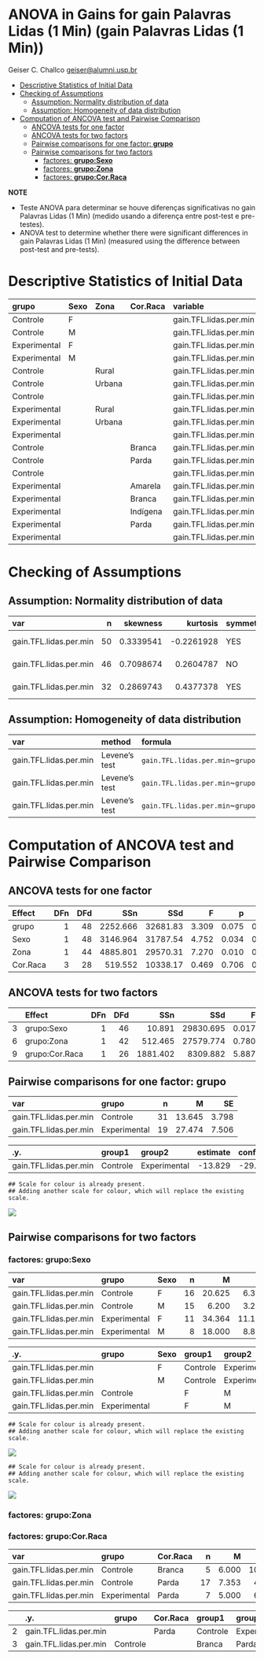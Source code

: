 ANOVA in Gains for gain Palavras Lidas (1 Min) (gain Palavras Lidas (1
Min))
================
Geiser C. Challco <geiser@alumni.usp.br>

- [Descriptive Statistics of Initial
  Data](#descriptive-statistics-of-initial-data)
- [Checking of Assumptions](#checking-of-assumptions)
  - [Assumption: Normality distribution of
    data](#assumption-normality-distribution-of-data)
  - [Assumption: Homogeneity of data
    distribution](#assumption-homogeneity-of-data-distribution)
- [Computation of ANCOVA test and Pairwise
  Comparison](#computation-of-ancova-test-and-pairwise-comparison)
  - [ANCOVA tests for one factor](#ancova-tests-for-one-factor)
  - [ANCOVA tests for two factors](#ancova-tests-for-two-factors)
  - [Pairwise comparisons for one factor:
    **grupo**](#pairwise-comparisons-for-one-factor-grupo)
  - [Pairwise comparisons for two
    factors](#pairwise-comparisons-for-two-factors)
    - [factores: **grupo:Sexo**](#factores-gruposexo)
    - [factores: **grupo:Zona**](#factores-grupozona)
    - [factores: **grupo:Cor.Raca**](#factores-grupocorraca)

**NOTE**

- Teste ANOVA para determinar se houve diferenças significativas no gain
  Palavras Lidas (1 Min) (medido usando a diferença entre post-test e
  pre-testes).
- ANOVA test to determine whether there were significant differences in
  gain Palavras Lidas (1 Min) (measured using the difference between
  post-test and pre-tests).

# Descriptive Statistics of Initial Data

| grupo        | Sexo | Zona   | Cor.Raca | variable               |   n |   mean | median | min | max |     sd |     se |     ci |   iqr |
|:-------------|:-----|:-------|:---------|:-----------------------|----:|-------:|-------:|----:|----:|-------:|-------:|-------:|------:|
| Controle     | F    |        |          | gain.TFL.lidas.per.min |  16 | 20.625 |   16.5 | -27 |  65 | 25.324 |  6.331 | 13.494 | 37.75 |
| Controle     | M    |        |          | gain.TFL.lidas.per.min |  15 |  6.200 |   11.0 | -25 |  21 | 12.491 |  3.225 |  6.917 | 17.50 |
| Experimental | F    |        |          | gain.TFL.lidas.per.min |  11 | 34.364 |   25.0 | -18 |  90 | 36.884 | 11.121 | 24.779 | 61.00 |
| Experimental | M    |        |          | gain.TFL.lidas.per.min |   8 | 18.000 |   12.5 | -10 |  70 | 25.134 |  8.886 | 21.012 | 15.25 |
| Controle     |      | Rural  |          | gain.TFL.lidas.per.min |  25 | 10.000 |    7.0 | -27 |  65 | 20.079 |  4.016 |  8.288 | 18.00 |
| Controle     |      | Urbana |          | gain.TFL.lidas.per.min |   3 | 46.333 |   47.0 |  40 |  52 |  6.028 |  3.480 | 14.974 |  6.00 |
| Controle     |      |        |          | gain.TFL.lidas.per.min |   3 | 11.333 |   11.0 |   4 |  19 |  7.506 |  4.333 | 18.645 |  7.50 |
| Experimental |      | Rural  |          | gain.TFL.lidas.per.min |  14 | 24.786 |   15.0 | -18 |  90 | 32.911 |  8.796 | 19.002 | 29.00 |
| Experimental |      | Urbana |          | gain.TFL.lidas.per.min |   4 | 42.250 |   40.0 |   4 |  85 | 35.359 | 17.679 | 56.264 | 42.75 |
| Experimental |      |        |          | gain.TFL.lidas.per.min |   1 |  6.000 |    6.0 |   6 |   6 |        |        |        |  0.00 |
| Controle     |      |        | Branca   | gain.TFL.lidas.per.min |   5 |  6.000 |    4.0 | -25 |  33 | 22.361 | 10.000 | 27.764 | 24.00 |
| Controle     |      |        | Parda    | gain.TFL.lidas.per.min |  17 |  7.353 |    7.0 | -27 |  52 | 17.244 |  4.182 |  8.866 | 16.00 |
| Controle     |      |        |          | gain.TFL.lidas.per.min |   9 | 29.778 |   19.0 |   5 |  65 | 20.462 |  6.821 | 15.729 | 31.00 |
| Experimental |      |        | Amarela  | gain.TFL.lidas.per.min |   1 |  6.000 |    6.0 |   6 |   6 |        |        |        |  0.00 |
| Experimental |      |        | Branca   | gain.TFL.lidas.per.min |   1 | 55.000 |   55.0 |  55 |  55 |        |        |        |  0.00 |
| Experimental |      |        | Indígena | gain.TFL.lidas.per.min |   1 | 24.000 |   24.0 |  24 |  24 |        |        |        |  0.00 |
| Experimental |      |        | Parda    | gain.TFL.lidas.per.min |   7 |  5.000 |   10.0 | -18 |  27 | 16.083 |  6.079 | 14.874 | 22.00 |
| Experimental |      |        |          | gain.TFL.lidas.per.min |   9 | 44.667 |   36.0 |   3 |  90 | 35.861 | 11.954 | 27.565 | 65.00 |

# Checking of Assumptions

## Assumption: Normality distribution of data

| var                    |   n |  skewness |   kurtosis | symmetry | statistic | method       |         p | p.signif | normality |
|:-----------------------|----:|----------:|-----------:|:---------|----------:|:-------------|----------:|:---------|:----------|
| gain.TFL.lidas.per.min |  50 | 0.3339541 | -0.2261928 | YES      | 0.9747881 | Shapiro-Wilk | 0.3582055 | ns       | YES       |
| gain.TFL.lidas.per.min |  46 | 0.7098674 |  0.2604787 | NO       | 0.9403616 | Shapiro-Wilk | 0.0201911 | \*       | NO        |
| gain.TFL.lidas.per.min |  32 | 0.2869743 |  0.4377378 | YES      | 0.9757720 | Shapiro-Wilk | 0.6707925 | ns       | YES       |

## Assumption: Homogeneity of data distribution

| var                    | method        | formula                                      |   n | df1 | df2 | statistic |         p | p.signif |
|:-----------------------|:--------------|:---------------------------------------------|----:|----:|----:|----------:|----------:|:---------|
| gain.TFL.lidas.per.min | Levene’s test | `gain.TFL.lidas.per.min`~`grupo`\*`Sexo`     |  50 |   3 |  46 | 3.1154448 | 0.0351291 | \*       |
| gain.TFL.lidas.per.min | Levene’s test | `gain.TFL.lidas.per.min`~`grupo`\*`Zona`     |  46 |   3 |  42 | 1.9403529 | 0.1377434 | ns       |
| gain.TFL.lidas.per.min | Levene’s test | `gain.TFL.lidas.per.min`~`grupo`\*`Cor.Raca` |  32 |   5 |  26 | 0.7690356 | 0.5805875 | ns       |

# Computation of ANCOVA test and Pairwise Comparison

## ANCOVA tests for one factor

| Effect   | DFn | DFd |      SSn |      SSd |     F |     p |   ges | p\<.05 |
|:---------|----:|----:|---------:|---------:|------:|------:|------:|:-------|
| grupo    |   1 |  48 | 2252.666 | 32681.83 | 3.309 | 0.075 | 0.064 |        |
| Sexo     |   1 |  48 | 3146.964 | 31787.54 | 4.752 | 0.034 | 0.090 | \*     |
| Zona     |   1 |  44 | 4885.801 | 29570.31 | 7.270 | 0.010 | 0.142 | \*     |
| Cor.Raca |   3 |  28 |  519.552 | 10338.17 | 0.469 | 0.706 | 0.048 |        |

## ANCOVA tests for two factors

|     | Effect         | DFn | DFd |      SSn |       SSd |     F |     p |   ges | p\<.05 |
|:----|:---------------|----:|----:|---------:|----------:|------:|------:|------:|:-------|
| 3   | grupo:Sexo     |   1 |  46 |   10.891 | 29830.695 | 0.017 | 0.897 | 0.000 |        |
| 6   | grupo:Zona     |   1 |  42 |  512.465 | 27579.774 | 0.780 | 0.382 | 0.018 |        |
| 9   | grupo:Cor.Raca |   1 |  26 | 1881.402 |  8309.882 | 5.887 | 0.022 | 0.185 | \*     |

## Pairwise comparisons for one factor: **grupo**

| var                    | grupo        |   n |      M |    SE |
|:-----------------------|:-------------|----:|-------:|------:|
| gain.TFL.lidas.per.min | Controle     |  31 | 13.645 | 3.798 |
| gain.TFL.lidas.per.min | Experimental |  19 | 27.474 | 7.506 |

| .y.                    | group1   | group2       | estimate | conf.low | conf.high |    se | statistic |     p | p.adj | p.adj.signif |
|:-----------------------|:---------|:-------------|---------:|---------:|----------:|------:|----------:|------:|------:|:-------------|
| gain.TFL.lidas.per.min | Controle | Experimental |  -13.829 |  -29.114 |     1.457 | 7.603 |    -1.819 | 0.075 | 0.075 | ns           |

    ## Scale for colour is already present.
    ## Adding another scale for colour, which will replace the existing scale.

![](stari-gain.TFL.lidas.per.min-Serie-6-ano-gain_files/figure-gfm/unnamed-chunk-18-1.png)<!-- -->

## Pairwise comparisons for two factors

### factores: **grupo:Sexo**

| var                    | grupo        | Sexo |   n |      M |     SE |
|:-----------------------|:-------------|:-----|----:|-------:|-------:|
| gain.TFL.lidas.per.min | Controle     | F    |  16 | 20.625 |  6.331 |
| gain.TFL.lidas.per.min | Controle     | M    |  15 |  6.200 |  3.225 |
| gain.TFL.lidas.per.min | Experimental | F    |  11 | 34.364 | 11.121 |
| gain.TFL.lidas.per.min | Experimental | M    |   8 | 18.000 |  8.886 |

| .y.                    | grupo        | Sexo | group1   | group2       | estimate | conf.low | conf.high |     se | statistic |     p | p.adj | p.adj.signif |
|:-----------------------|:-------------|:-----|:---------|:-------------|---------:|---------:|----------:|-------:|----------:|------:|------:|:-------------|
| gain.TFL.lidas.per.min |              | F    | Controle | Experimental |  -13.739 |  -33.816 |     6.338 |  9.974 |    -1.377 | 0.175 | 0.175 | ns           |
| gain.TFL.lidas.per.min |              | M    | Controle | Experimental |  -11.800 |  -34.241 |    10.641 | 11.149 |    -1.058 | 0.295 | 0.295 | ns           |
| gain.TFL.lidas.per.min | Controle     |      | F        | M            |   14.425 |   -3.998 |    32.848 |  9.152 |     1.576 | 0.122 | 0.122 | ns           |
| gain.TFL.lidas.per.min | Experimental |      | F        | M            |   16.364 |   -7.455 |    40.182 | 11.833 |     1.383 | 0.173 | 0.173 | ns           |

    ## Scale for colour is already present.
    ## Adding another scale for colour, which will replace the existing scale.

![](stari-gain.TFL.lidas.per.min-Serie-6-ano-gain_files/figure-gfm/unnamed-chunk-28-1.png)<!-- -->

    ## Scale for colour is already present.
    ## Adding another scale for colour, which will replace the existing scale.

![](stari-gain.TFL.lidas.per.min-Serie-6-ano-gain_files/figure-gfm/unnamed-chunk-29-1.png)<!-- -->

### factores: **grupo:Zona**

### factores: **grupo:Cor.Raca**

| var                    | grupo        | Cor.Raca |   n |     M |     SE |
|:-----------------------|:-------------|:---------|----:|------:|-------:|
| gain.TFL.lidas.per.min | Controle     | Branca   |   5 | 6.000 | 10.000 |
| gain.TFL.lidas.per.min | Controle     | Parda    |  17 | 7.353 |  4.182 |
| gain.TFL.lidas.per.min | Experimental | Parda    |   7 | 5.000 |  6.079 |

|     | .y.                    | grupo    | Cor.Raca | group1   | group2       | estimate | conf.low | conf.high |    se | statistic |     p | p.adj | p.adj.signif |
|:----|:-----------------------|:---------|:---------|:---------|:-------------|---------:|---------:|----------:|------:|----------:|------:|------:|:-------------|
| 2   | gain.TFL.lidas.per.min |          | Parda    | Controle | Experimental |    2.353 |  -14.150 |    18.856 | 8.029 |     0.293 | 0.772 | 0.772 | ns           |
| 3   | gain.TFL.lidas.per.min | Controle |          | Branca   | Parda        |   -1.353 |  -20.048 |    17.343 | 9.095 |    -0.149 | 0.883 | 0.883 | ns           |
